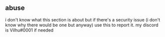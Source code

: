 ## abuse

i don't know what this section is about but if there's a security issue (i don't know why there would be one but anyway) use this to report it.
my discord is Vilhu#0001 if needed
